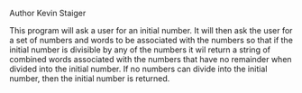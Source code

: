 Author Kevin Staiger

This program will ask a user for an initial number. It will then ask the user for a set of numbers and words to be associated with the numbers so that if the initial number is divisible by any of the numbers it wil return a string of combined words associated with the numbers that have no remainder when divided into the initial number. If no numbers can divide into the initial number, then the initial number is returned.
